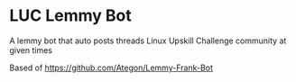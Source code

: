 # LUC Lemmy Bot
A lemmy bot that auto posts threads Linux Upskill Challenge community at given times

Based of https://github.com/Ategon/Lemmy-Frank-Bot 
